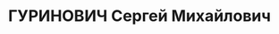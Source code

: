 ---
title: ГУРИНОВИЧ Сергей Михайлович
description: "Род. в 1906, Польша, г. Вильно, обр.: высшее, член/канд. в члены ВКП(б).\
  \ Проживал: Минск, ул. Коммунистическая 16, кв. 60. Научный работник, АН БССР \n\
  \  Арестован 04.09.1937. Обв. по ст. 69, 70, 76 УК БССР - вредительская деятельность,\
  \ а/с агитация. Приговор: ВК ВС СССР, 24.11.1937 – ВМН с конфискацией имущества.\
  \ Расстрелян 24.11.1937, Минск. \n  Реабилитирован ВК ВС СССР 19.07.1957"
---